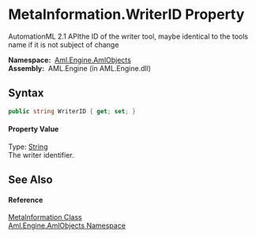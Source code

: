 MetaInformation.WriterID Property
=================================
AutomationML 2.1 APIthe ID of the writer tool, maybe identical to the tools name if it is not subject of change

  **Namespace:**  [Aml.Engine.AmlObjects][1]  
  **Assembly:**  AML.Engine (in AML.Engine.dll)

Syntax
------

```csharp
public string WriterID { get; set; }
```

#### Property Value
Type: [String][2]  
 The writer identifier. 

See Also
--------

#### Reference
[MetaInformation Class][3]  
[Aml.Engine.AmlObjects Namespace][1]  

[1]: ../README.md
[2]: https://docs.microsoft.com/dotnet/api/system.string
[3]: README.md
[4]: https://www.automationml.org
[5]: ../../icons/logoShade.png